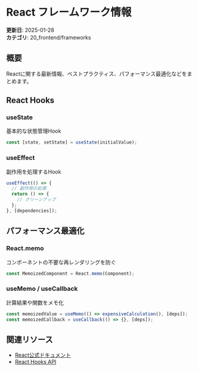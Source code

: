 # React フレームワーク情報

**更新日**: 2025-01-28  
**カテゴリ**: 20_frontend/frameworks  

## 概要
Reactに関する最新情報、ベストプラクティス、パフォーマンス最適化などをまとめます。

## React Hooks

### useState
基本的な状態管理Hook

```javascript
const [state, setState] = useState(initialValue);
```

### useEffect  
副作用を処理するHook

```javascript
useEffect(() => {
  // 副作用の処理
  return () => {
    // クリーンアップ
  };
}, [dependencies]);
```

## パフォーマンス最適化

### React.memo
コンポーネントの不要な再レンダリングを防ぐ

```javascript
const MemoizedComponent = React.memo(Component);
```

### useMemo / useCallback
計算結果や関数をメモ化

```javascript
const memoizedValue = useMemo(() => expensiveCalculation(), [deps]);
const memoizedCallback = useCallback(() => {}, [deps]);
```

## 関連リソース
- [React公式ドキュメント](https://react.dev)
- [React Hooks API](https://react.dev/reference/react)